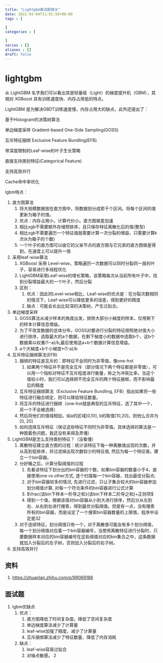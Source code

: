 ```yaml
---
title: "Lightgbm面试题相关"
date: 2022-03-04T11:01:50+08:00
tags : [

]
categories : [

]
series : []
aliases : []
draft: false
---
```


# lightgbm

从 LightGBM 名字我们可以看出其是轻量级（Light）的梯度提升机（GBM），其相对 XGBoost 具有训练速度快、内存占用低的特点。

LightGBM 是为解决GBDT训练速度慢，内存占用大的缺点，此外还提出了：

基于Histogram的决策树算法

单边梯度采样 Gradient-based One-Side Sampling(GOSS)

互斥特征捆绑 Exclusive Feature Bundling(EFB)

带深度限制的Leaf-wise的叶子生长策略

直接支持类别特征(Categorical Feature)

支持高效并行

Cache命中率优化

lgbm特点：
1. 直方图算法
   1. 将大规模数据放在直方图中，将数据划分成若干个区间。将每个区间的值更新为箱子的值。
   2. 优点：内存占用小，计算代价小。直方图做差加速
   3. 相比xgb不需要额外存储预排序，且只保存特征离散化后的值(整型)
   4. 相比xgb不需要遍历一个特征值就需要计算一次分裂的增益，只需要计算k次(k为箱子的个数)
   5. 一个叶子的直方图可以由它的父亲节点的直方图与它兄弟的直方图做差得到，在速度上可以提升一倍
2. 采用leaf-wise算法
   1. XGBoost 采用 Level-wise，策略遍历一次数据可以同时分裂同一层的叶子，容易进行多线程优化
   2. LightGBM采用Leaf-wise的增长策略，该策略每次从当前所有叶子中，找到分裂增益最大的一个叶子，然后分裂
   3. 区别：
      1. 优点：因此同Level-wise相比，Leaf-wise的优点是：在分裂次数相同的情况下，Leaf-wise可以降低更多的误差，得到更好的精度
      2. 缺点：可能会长出比较深的决策树，产生过拟合。
3. 单边梯度采样
   1. GOSS算法从减少样本的角度出发，排除大部分小梯度的样本，仅用剩下的样本计算信息增益。
   2. 为了不改变数据的总体分布，GOSS对要进行分裂的特征按照绝对值大小进行排序，选取最大的a个数据，在剩下梯度小的数据中选取b个，这b个数据乘以权重(1−a)/b,最后使用这a+b个数据计算信息增益。
   3. a个大梯度+b个小梯度*(1-a)/b
4. 互斥特征捆绑算法(EFB)
   1. 捆绑的特征是互斥的：即特征不会同时为非零值，像one-hot
      1. 如果两个特征并不是完全互斥（部分情况下两个特征都是非零值），可以用一个指标对特征不互斥程度进行衡量，称之为冲突比率，当这个值较小时，我们可以选择把不完全互斥的两个特征捆绑，而不影响最后的精度
   2. 互斥特征捆绑算法（Exclusive Feature Bundling, EFB）指出如果将一些特征进行融合绑定，则可以降低特征数量。
   3. 将互斥的特征进行捆绑（one-hot就是典型的互斥特征，选了其中一个，另一个不会被选择）
   4. 然后将他们的值域相加，如a的区域[0,10], b的取值[10,20]，则他么合并为[0, 20]
   5. 如何选择互斥特征（保证这些特征不同时为非零值。具体选择的算法是一种图着色问题，我还没有来得及弄懂）
5. LightGBM是怎么支持类别特征？（没看懂）
   1. 离散特征建立直方图的过程：统计该特征下每一种离散值出现的次数，并从高到低排序，并过滤掉出现次数较少的特征值, 然后为每一个特征值，建立一个bin容器。
   2. 分好桶之后，计算分裂阈值的过程
      1. 先看该特征下划分出的bin容器的个数，如果bin容器的数量小于4，直接使用one vs other方式, 逐个扫描每一个bin容器，找出最佳分裂点;
      2. 对于bin容器较多的情况, 先进行过滤，只让子集合较大的bin容器参加划分阈值计算, 对每一个符合条件的bin容器进行公式计算
      3. $\frac{该bin下样本一阶导之和}{该bin下样本二阶导之和}+正则项$
      4. 得到一个值，根据该值对bin容器从小到大进行排序，然后分从左到右、从右到左进行搜索，得到最优分裂阈值。但是有一点，没有搜索所有的bin容器，而是设定了一个搜索bin容器数量的上限值，程序中设定是32
   3. 对于连续特征，划分阈值只有一个，对于离散值可能会有多个划分阈值，每一个划分阈值对应着一个bin容器编号，当使用离散特征进行分裂时，只要数据样本对应的bin容器编号在这些阈值对应的bin集合之中，这条数据就加入分裂后的左子树，否则加入分裂后的右子树。
6. 支持高效并行

## 资料
1. https://zhuanlan.zhihu.com/p/99069186

## 面试题
1. lgbm优缺点
   1. 优点：
      1. 直方图降低了时间复杂度。降低了空间复杂度
      2. 单边梯度算法减少了计算量
      3. leaf-wise加强了精度，减少了计算量
      4. 互斥捆绑算法减少了特征数量，降低了内存消耗
   2. 缺点：
      1. leaf-wise容易过拟合
      2. 对噪点敏感。
2
